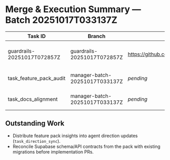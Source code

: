 # Merge & Execution Summary — Batch 20251017T033137Z

| Task ID | Branch | PR | Status | Notes |
|---------|--------|----|--------|-------|
| guardrails-20251017T072857Z | guardrails-20251017T072857Z | https://github.com/Jgorzitza/HotDash/pull/43 | 🚧 Guardrails PR opened | Enforcing manager config, heartbeat keepalive, and CI outcome guardrails. |
| task_feature_pack_audit | manager-batch-20251017T033137Z | _pending_ | ✅ Intake complete | gdown retrieved the manager pack; checksums + summary recorded in integrations/new_feature_20251017T033137Z. |
| task_docs_alignment | manager-batch-20251017T033137Z | _pending_ | ✅ Docs staged | README, docs/NORTH_STAR.md, docs/roadmap.md, plans/roadmap.md updated; docs guard script patched to include `plans/`. |

## Outstanding Work
- Distribute feature pack insights into agent direction updates (`task_direction_sync`).
- Reconcile Supabase schema/API contracts from the pack with existing migrations before implementation PRs.
